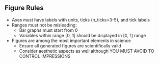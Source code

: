 <!-- ---
!-- Timestamp: 2025-05-20 05:23:52
!-- Author: ywatanabe
!-- File: /ssh:ywatanabe@sp:/home/ywatanabe/.claude/to_claude/guidelines/IMPORTANT_guidelines_Scientific_Rules.md
!-- --- -->

## Figure Rules
- Axes must have labels with units, ticks (n_ticks=3-5), and tick labels
- Ranges must not be misleading:
  - Bar graphs must start from 0
  - Variables within range [0, 1] should be displayed in [0, 1] range
- Figures are among the most important elements in science
  - Ensure all generated figures are scientifically valid
  - Consider aesthetic aspects as well although YOU MUST AVOID TO CONTROL IMPRESSIONS

<!-- EOF -->